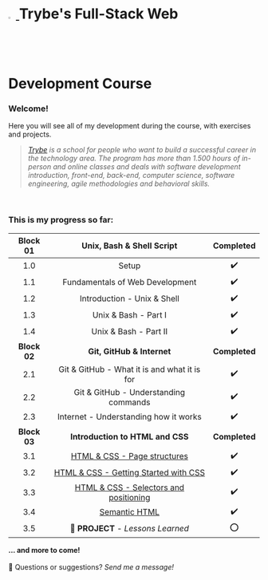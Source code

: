 <h1><a href="https://www.betrybe.com/"><img src="https://yt3.ggpht.com/a/AATXAJwv6J1DhKJtvmWwLg4NCBlef2r9VhiYfVwQPvNd=s900-c-k-c0xffffffff-no-rj-mo" width=3%> </a> Trybe's Full-Stack Web Development Course</h3> 

### Welcome!
Here you will see all of my development during the course, with exercises and projects.
<br>

> _[Trybe][trybe] is a school for people who want to build a successful career in the technology area. The program has more than 1.500 hours of in-person and online classes and deals with software development introduction, front-end, back-end, computer science, software engineering, agile methodologies and behavioral skills._
<br> 

### This is my progress so far:

| Block 01     | Unix, Bash & Shell Script                     | Completed        |
|:------------:|:---------------------------------------------:|:----------------:|
| 1.0          | Setup                                         |:heavy_check_mark:|
| 1.1          | Fundamentals of Web Development               |:heavy_check_mark:|
| 1.2          | Introduction - Unix & Shell                   |:heavy_check_mark:|
| 1.3          | Unix & Bash - Part I                          |:heavy_check_mark:|
| 1.4          | Unix & Bash - Part II                         |:heavy_check_mark:|
| **Block 02** | **Git, GitHub & Internet**                    | **Completed**    |
| 2.1          | Git & GitHub - What it is and what it is for  |:heavy_check_mark:|
| 2.2          | Git & GitHub - Understanding commands         |:heavy_check_mark:|
| 2.3          | Internet - Understanding how it works         |:heavy_check_mark:|
| **Block 03** | **Introduction to HTML and CSS**              | **Completed**    |
| 3.1          | [HTML & CSS - Page structures][3.1]           |:heavy_check_mark:|
| 3.2          | [HTML & CSS - Getting Started with CSS][3.2]  |:heavy_check_mark:|
| 3.3          | [HTML & CSS - Selectors and positioning][3.3] |:heavy_check_mark:|
| 3.4          | [Semantic HTML][3.4]                          |:heavy_check_mark:|
| 3.5          | :notebook: **PROJECT** - _Lessons Learned_    |:o:               |

**... and more to come!**
<br><br>
:thought_balloon: Questions or suggestions? _Send me a message!_



[trybe]: https://www.betrybe.com/
[3.1]: https://github.com/GGaldino95/trybe-course/tree/main/exercises/bloco_3/dia_1
[3.2]: https://github.com/GGaldino95/trybe-course/tree/main/exercises/bloco_3/dia_2
[3.3]: https://github.com/GGaldino95/trybe-course/tree/main/exercises/bloco_3/dia_3
[3.4]: https://github.com/GGaldino95/trybe-course/tree/main/exercises/bloco_3/dia_4
